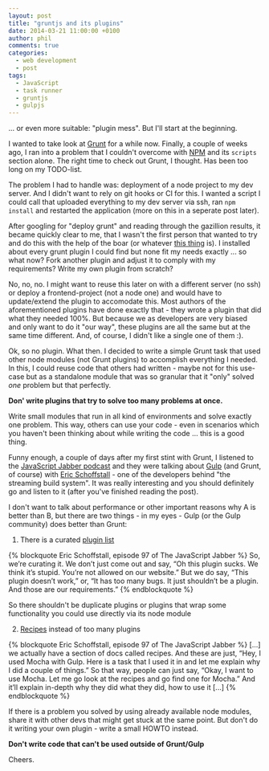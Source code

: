 ```yaml
---
layout: post
title: "gruntjs and its plugins"
date: 2014-03-21 11:00:00 +0100
author: phil
comments: true
categories: 
  - web development
  - post
tags:
  - JavaScript
  - task runner
  - gruntjs
  - gulpjs
---
```

... or even more suitable: "plugin mess". But I'll start at the beginning.

I wanted to take look at [Grunt][1] for a while now. Finally, a couple of weeks
ago, I ran into a problem that I couldn't overcome with [NPM][2] and its `scripts`
section alone. The right time to check out Grunt, I thought. Has been too long
on my TODO-list.

The problem I had to handle was: deployment of a node project to my dev server.
And I didn't want to rely on git hooks or CI for this. I wanted a script I
could call that uploaded everything to my dev server via ssh, ran `npm install`
and restarted the application (more on this in a seperate post later).

After googling for "deploy grunt" and reading through the gazillion results, it
became quickly clear to me, that I wasn't the first person that wanted to try
and do this with the help of the boar (or whatever [this thing][8] is).
I installed about every grunt plugin I could find but none fit my needs exactly
... so what now? Fork another plugin and adjust it to comply with my
requirements? Write my own plugin from scratch?  

No, no, no. I might want to reuse this later on with a different server (no ssh)
or deploy a frontend-project (not a node one) and would have to update/extend
the plugin to accomodate this. Most authors of the aforementioned plugins have
done exactly that - they wrote a plugin that did what they needed 100%. But
because we as developers are very biased and only want to do it "our way", these
plugins are all the same but at the same time different. And, of course, I didn't
like a single one of them :).

Ok, so no plugin. What then. I decided to write a simple Grunt task that used
other node modules (not Grunt plugins) to accomplish everything I needed. In
this, I could reuse code that others had written - maybe not for this use-case
but as a standalone module that was so granular that it "only" solved _one_
problem but that perfectly.

**Don' write plugins that try to solve too many problems at once.**

Write small modules that run in all kind of environments and solve exactly one
problem. This way, others can use your code - even in scenarios which you
haven't been thinking about while writing the code ... this is a good thing.

Funny enough, a couple of days after my first stint with Grunt, I listened to
the [JavaScript Jabber podcast][3] and they were talking about [Gulp][4] (and
Grunt, of course) with [Eric Schoffstall][7] - one of the developers behind "the
streaming build system".
It was really interesting and you should definitely go and listen to it (after
you've finished reading the post).

I don't want to talk about performance or other important reasons why A is
better than B, but there are two things - in my eyes - Gulp (or the Gulp
community) does better than Grunt:

1) There is a curated [plugin list][5]

{% blockquote Eric Schoffstall, episode 97 of The JavaScript Jabber %}
So, we’re curating it. We don’t just come out and say, “Oh this plugin sucks. We think it’s stupid. You’re not allowed on our website.” But we do say, “This plugin doesn’t work,” or, “It has too many bugs. It just shouldn’t be a plugin. And those are our requirements.”
{% endblockquote %}

So there shouldn't be duplicate plugins or plugins that wrap some functionality
you could use directly via its node module

2) [Recipes][6] instead of too many plugins

{% blockquote Eric Schoffstall, episode 97 of The JavaScript Jabber %}
[...] we actually have a section of docs called recipes. And these are just, “Hey, I used Mocha with Gulp. Here is a task that I used it in and let me explain why I did a couple of things.” So that way, people can just say, “Okay, I want to use Mocha. Let me go look at the recipes and go find one for Mocha.” And it’ll explain in-depth why they did what they did, how to use it [...]
{% endblockquote %}

If there is a problem you solved by using already available node modules, share
it with other devs that might get stuck at the same point. But don't do it
writing your own plugin - write a small HOWTO instead.

**Don't write code that can't be used outside of Grunt/Gulp**

Cheers.


[1]: http://gruntjs.com/
[2]: https://www.npmjs.org/
[3]: http://javascriptjabber.com/097-jsj-gulp-js-with-eric-schoffstall/
[4]: http://gulpjs.com/
[5]: http://gulpjs.com/plugins/
[6]: https://github.com/gulpjs/gulp/tree/master/docs/recipes
[7]: https://twitter.com/eschoff
[8]: http://gruntjs.com/img/grunt-logo.png
